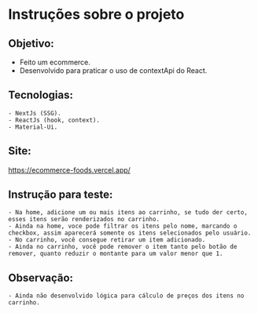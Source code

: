 # Instruções sobre o projeto

## Objetivo: 
  - Feito um ecommerce.
  - Desenvolvido para praticar o uso de contextApi do React.

## Tecnologias:
	- NextJs (SSG).
	- ReactJs (hook, context).
	- Material-Ui.
	
## Site:
https://ecommerce-foods.vercel.app/
	
## Instrução para teste: 
	- Na home, adicione um ou mais itens ao carrinho, se tudo der certo, esses itens serão renderizados no carrinho.
	- Ainda na home, voce pode filtrar os itens pelo nome, marcando o checkbox, assim aparecerá somente os itens selecionados pelo usuário.
	- No carrinho, você consegue retirar um item adicionado.
	- Ainda no carrinho, você pode remover o item tanto pelo botão de remover, quanto reduzir o montante para um valor menor que 1.

## Observação: 
	- Ainda não desenvolvido lógica para cálculo de preços dos itens no carrinho.
